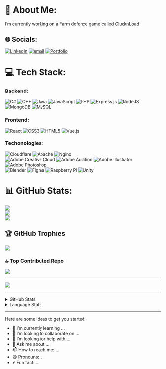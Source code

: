 # 💫 About Me:
I’m currently working on a Farm defence game called [ClucknLoad](https://github.com/DMR-Studios/Cluck-N-Load/tree/prod)


## 🌐 Socials:
[![LinkedIn](https://img.shields.io/badge/LinkedIn-%230077B5.svg?logo=linkedin&logoColor=white)](https://www.linkedin.com/in/ruan-le-roux-757792231/) [![email](https://img.shields.io/badge/Email-D14836?logo=gmail&logoColor=white)](mailto:puan35.leroux@gmail.com) [![Portfolio](https://img.shields.io/badge/Portfolio-%23000000.svg?&logoColor=white)](https://ruanleroux.dev/)

# 💻 Tech Stack:
### Backend:
![C#](https://img.shields.io/badge/c%23-%23239120.svg?style=for-the-badge&logo=csharp&logoColor=white) ![C++](https://img.shields.io/badge/c++-%2300599C.svg?style=for-the-badge&logo=c%2B%2B&logoColor=white) ![Java](https://img.shields.io/badge/java-%23ED8B00.svg?style=for-the-badge&logo=openjdk&logoColor=white) ![JavaScript](https://img.shields.io/badge/javascript-%23323330.svg?style=for-the-badge&logo=javascript&logoColor=%23F7DF1E) ![PHP](https://img.shields.io/badge/php-%23777BB4.svg?style=for-the-badge&logo=php&logoColor=white) ![Express.js](https://img.shields.io/badge/express.js-%23404d59.svg?style=for-the-badge&logo=express&logoColor=%2361DAFB) ![NodeJS](https://img.shields.io/badge/node.js-6DA55F?style=for-the-badge&logo=node.js&logoColor=white) ![MongoDB](https://img.shields.io/badge/MongoDB-%234ea94b.svg?style=for-the-badge&logo=mongodb&logoColor=white) ![MySQL](https://img.shields.io/badge/mysql-4479A1.svg?style=for-the-badge&logo=mysql&logoColor=white)

### Frontend:
![React](https://img.shields.io/badge/react-%2320232a.svg?style=for-the-badge&logo=react&logoColor=%2361DAFB) ![CSS3](https://img.shields.io/badge/css3-%231572B6.svg?style=for-the-badge&logo=css3&logoColor=white) ![HTML5](https://img.shields.io/badge/html5-%23E34F26.svg?style=for-the-badge&logo=html5&logoColor=white) ![Vue.js](https://img.shields.io/badge/vue.js-%2335495e.svg?style=for-the-badge&logo=vuedotjs&logoColor=%234FC08D)

### Techonologies:
![Cloudflare](https://img.shields.io/badge/Cloudflare-F38020?style=for-the-badge&logo=Cloudflare&logoColor=white)  ![Apache](https://img.shields.io/badge/apache-%23D42029.svg?style=for-the-badge&logo=apache&logoColor=white) ![Nginx](https://img.shields.io/badge/nginx-%23009639.svg?style=for-the-badge&logo=nginx&logoColor=white)  
![Adobe Creative Cloud](https://img.shields.io/badge/Adobe%20Creative%20Cloud-DA1F26.svg?style=for-the-badge&logo=Adobe%20Creative%20Cloud&logoColor=white) ![Adobe Audition](https://img.shields.io/badge/Adobe%20Audition-9999FF.svg?style=for-the-badge&logo=Adobe%20Audition&logoColor=white) ![Adobe Illustrator](https://img.shields.io/badge/adobe%20illustrator-%23FF9A00.svg?style=for-the-badge&logo=adobe%20illustrator&logoColor=white) 
![Adobe Photoshop](https://img.shields.io/badge/adobe%20photoshop-%2331A8FF.svg?style=for-the-badge&logo=adobe%20photoshop&logoColor=white)  
![Blender](https://img.shields.io/badge/blender-%23F5792A.svg?style=for-the-badge&logo=blender&logoColor=white) ![Figma](https://img.shields.io/badge/figma-%23F24E1E.svg?style=for-the-badge&logo=figma&logoColor=white) ![Raspberry Pi](https://img.shields.io/badge/-Raspberry_Pi-C51A4A?style=for-the-badge&logo=Raspberry-Pi) ![Unity](https://img.shields.io/badge/unity-%23000000.svg?style=for-the-badge&logo=unity&logoColor=white)

# 📊 GitHub Stats:
![](https://github-readme-stats.vercel.app/api?username=Ruan-le-Roux&theme=dark&hide_border=false&include_all_commits=true&count_private=true)<br/>
![](https://nirzak-streak-stats.vercel.app/?user=Ruan-le-Roux&theme=dark&hide_border=false)<br/>
![](https://github-readme-stats.vercel.app/api/top-langs/?username=Ruan-le-Roux&theme=dark&hide_border=false&include_all_commits=true&count_private=true&layout=compact)

## 🏆 GitHub Trophies
![](https://github-profile-trophy.vercel.app/?username=Ruan-le-Roux&theme=radical&no-frame=false&no-bg=true&margin-w=4)

### 🔝 Top Contributed Repo
![](https://github-contributor-stats.vercel.app/api?username=Ruan-le-Roux&limit=5&theme=dark&combine_all_yearly_contributions=true)

---
[![](https://visitcount.itsvg.in/api?id=Ruan-le-Roux&icon=0&color=0)](https://visitcount.itsvg.in)

<!-- Proudly created with GPRM ( https://gprm.itsvg.in ) -->

<hr>
  <details>
    <summary>GitHub Stats</summary>
    <p align = "center">
<!--       [![Anurag's GitHub stats](https://github-readme-stats.vercel.app/api?username=Ruan-le-Roux)](https://github.com/anuraghazra/github-readme-stats) -->
      <img src="https://github-readme-stats.vercel.app/api?username=Ruan-le-Roux"/>
    </p>
  </details>
  <details>
    <summary>Language Stats</summary>
    <img src="https://wakatime.com/share/@cf431d06-74ce-468f-96af-22175b41dfb0/dd840f39-159b-4165-b0cb-8839d34420bb.svg"/>
   </details> 
<hr>

Here are some ideas to get you started:


- 🌱 I’m currently learning ...
- 👯 I’m looking to collaborate on ...
- 🤔 I’m looking for help with ...
- 💬 Ask me about ...
- 📫 How to reach me: ...
- 😄 Pronouns: ...
- ⚡ Fun fact: ...
